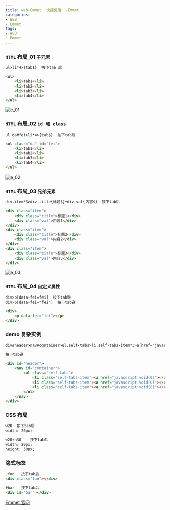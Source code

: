 ```yaml
---
title: web-Emmet  快捷使用  -Emmet
categories: 
- WEB
- Emmet
tags:
- WEB
- Emmet
---
```

### `HTML` 布局_01  `子元素`

```html
ul>li*4>{tab$}  按下tab 后 

<ul>
    <li>tab1</li>
    <li>tab2</li>
    <li>tab3</li>
    <li>tab4</li>
</ul>
```

![e_01](/img/other/Emmet/e_01.gif "e_01")

### `HTML` 布局_02  `id 和 class`

```html
ul.da#fei>li*4>{tab$}  按下tab后

<ul class="da" id="fei">
    <li>tab1</li>
    <li>tab2</li>
    <li>tab3</li>
    <li>tab4</li>
</ul>
```

![e_02](/img/other/Emmet/e_01.gif "e_02")

### `HTML` 布局_03  `兄弟元素`

```html
div.item*3>div.title{标题$}+div.val{内容$}  按下tab后

<div class="item">
    <div class="title">标题1</div>
    <div class="val">内容1</div>
</div>
<div class="item">
    <div class="title">标题2</div>
    <div class="val">内容2</div>
</div>
<div class="item">
    <div class="title">标题3</div>
    <div class="val">内容3</div>
</div>		
```

![e_03](/img/other/Emmet/e_01.gif "e_03")

### `HTML` 布局_04 `自定义属性`

```html
div>p[data-fei=fei]  按下tab键
div>p[data-fei="fei"]  按下tab键

<div>
    <p data-fei="fei"></p>
</div>
```

### demo 复杂实例

```html
div#header>nav#container>ul.self-tabs>li.self-tabs-item*3>a[href="javascript:void(0)"]

按下tab键

<div id="header">
    <nav id="container">
        <ul class="self-tabs">
            <li class="self-tabs-item"><a href="javascript:void(0)"></a></li>
            <li class="self-tabs-item"><a href="javascript:void(0)"></a></li>
            <li class="self-tabs-item"><a href="javascript:void(0)"></a></li>
        </ul>
    </nav>
</div>
```

### CSS 布局

```css
w20  按下tab后
width: 20px;

w20+h30    按下tab后
width: 20px;
height: 30px;   
```

### 隐式标签

```html
.foo   按下tab后
<div class="foo"></div>

#bar   按下tab后
<div id="bar"></div>
```



 [Emmet 官网](https://docs.emmet.io/ceat-sheet "Emmet 官网")





























